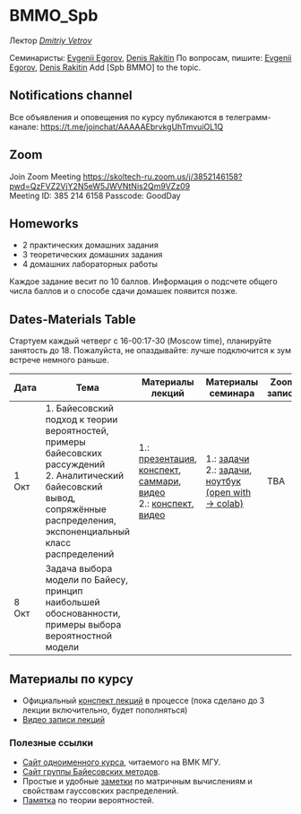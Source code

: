 # BMMO_Spb
Лектор _[Dmitriy Vetrov](https://www.hse.ru/staff/dvetrov)_

Семинаристы: [Evgenii Egorov](https://scholar.google.ru/citations?user=LwVVunEAAAAJ), [Denis Rakitin](https://www.hse.ru/org/persons/190910999)
По вопросам, пишите: [Evgenii Egorov](maito:egorov.evgenyy@ya.ru), [Denis Rakitin](mailto:rakitindenis32@gmail.com) Add [Spb BMMO] to the topic.

## Notifications channel
Все объявления и оповещения по курсу публикаются в телеграмм-канале: https://t.me/joinchat/AAAAAEbrvkgUhTmvuiOL1Q

## Zoom
Join Zoom Meeting https://skoltech-ru.zoom.us/j/3852146158?pwd=QzFVZ2VjY2N5eW5JWVNtNis2Qm9VZz09  
Meeting ID: 385 214 6158 
Passcode: GoodDay 

## Homeworks
- 2 практических домашних задания
- 3 теоретических домашних задания
- 4 домашних лабораторных работы

Каждое задание весит по 10 баллов.
Информация о подсчете общего числа баллов и о способе сдачи домашек появится позже.

## Dates-Materials Table
Стартуем каждый четверг с 16-00:17-30 (Moscow time), планируйте занятость до 18. Пожалуйста, не опаздывайте: лучше подключится к зум встрече немного раньше.

| Дата  | Тема                                                                                                                                                                           | Материалы лекций | Материалы семинара | Zoom запись |
|-------|--------------------------------------------------------------------------------------------------------------------------------------------------------------------------------|------------------|--------------------|--------------------------|
| 1 Окт | 1. Байесовский подход к теории вероятностей, примеры байесовских рассуждений <br> 2. Аналитический байесовский вывод, сопряжённые распределения, экспоненциальный класс распределений | 1.: [презентация](https://bayesgroup.github.io/bmml/2016/Lectures/lecture01_presentation.pdf), [конспект](https://drive.google.com/open?id=13Q58mRGh5uN8xyhMiTfoOXOYvxUKbvRY), [саммари](https://bayesgroup.github.io/bmml/2016/Lectures/lecture01_summary.pdf), [видео](https://youtu.be/Ejsr3S79gcQ?list=PLEqoHzpnmTfCiJpMPccTWXD9DB4ERQkyw) <br> 2.:  [конспект](https://drive.google.com/file/d/1g9cNLw85MchawKbSV7F0nUXyEi9m36sR/view?usp=sharing), [видео](https://youtu.be/xaPIlAAyFvY?list=PLEqoHzpnmTfCiJpMPccTWXD9DB4ERQkyw)                | 1.: [задачи](https://bayesgroup.github.io/bmml/2016/Seminars/BMML_sem1_2016.pdf) <br> 2.: [задачи](http://bayesgroup.github.io/bmml/2016/Seminars/BMML_sem2_2016.pdf), [ноутбук (open with -> colab)](https://drive.google.com/file/d/13Pgt239Z2NxIyxeoqlRfRgEp_21CX8lO/view)                  |                  TBA        |
| 8 Окт |  Задача выбора модели по Байесу, принцип наибольшей обоснованности, примеры выбора вероятностной модели                                                                       |                  |                    |                          |


## Материалы по курсу 
- Официальный [конспект лекций](https://drive.google.com/file/d/1KHB2lXKg7pOXRaYzbu7tMyV5Nmz84jHZ/view?usp=sharing) в процессе (пока сделано до 3 лекции включительно, будет пополняться)
- [Видео записи лекций](https://www.youtube.com/playlist?list=PLEqoHzpnmTfCiJpMPccTWXD9DB4ERQkyw)

### Полезные ссылки
- [Сайт одноименного курса](http://www.machinelearning.ru/wiki/index.php?title=Bmmo), читаемого на ВМК МГУ. 
- [Сайт группы Байесовских методов](http://bayesgroup.ru/).
- Простые и удобные [заметки](http://cs.nyu.edu/~roweis/notes.html) по матричным вычислениям и свойствам гауссовских распределений. 
- [Памятка](http://statistics.zone/) по теории вероятностей.
